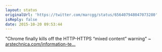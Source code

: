 ```yaml
---
layout: status
originalUrl: 'https://twitter.com/marcgg/status/656407948047073280'
isReply: false
date: 2015-10-20 09:53:44
---
```


"Chrome finally kills off the HTTP-HTTPS “mixed content” warning" ~ [arstechnica.com/information-te…](http://arstechnica.com/information-technology/2015/10/chrome-finally-kills-off-the-http-https-mixed-content-warning/)
